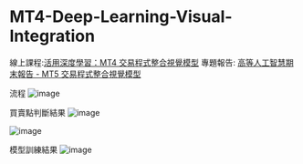 # MT4-Deep-Learning-Visual-Integration

線上課程:[活用深度學習：MT4 交易程式整合視覺模型](https://hahow.in/courses/5ca16d2972a72f002150e9b2)
專題報告: [高等人工智慧期末報告 - MT5 交易程式整合視覺模型](https://www.canva.com/design/DAFwUTb6HTc/fy87ydfDhQJRY_iZ6t37Uw/edit?utm_content=DAFwUTb6HTc&utm_campaign=designshare&utm_medium=link2&utm_source=sharebutton)

流程
![image](https://github.com/RainBowT0506/MT4-Deep-Learning-Visual-Integration/assets/109667537/68ade763-2b43-404b-9e0c-61b070eac2ed)

買賣點判斷結果
![image](https://github.com/RainBowT0506/MT4-Deep-Learning-Visual-Integration/assets/109667537/b2114f3e-d693-4323-84c3-8e81ef2522ff)

![image](https://github.com/RainBowT0506/MT4-Deep-Learning-Visual-Integration/assets/109667537/1770dac5-50eb-432b-b534-e715df82cdc5)

模型訓練結果
![image](https://github.com/RainBowT0506/MT4-Deep-Learning-Visual-Integration/assets/109667537/50be1579-f970-4938-818f-30f412e21988)
